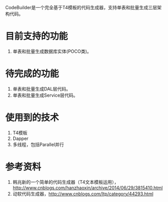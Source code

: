   CodeBuilder是一个完全基于T4模板的代码生成器，支持单表和批量生成三层架构代码。
  
# 目前支持的功能
1. 单表和批量生成数据库实体(POCO类)。

# 待完成的功能
1. 单表和批量生成DAL层代码。
2. 单表和批量生成Service层代码。

# 使用到的技术
1. T4模板
2. Dapper
3. 多线程，包括Parallel并行

# 参考资料
1. 韩兆新的一个简单的代码生成器（T4文本模板运用），http://www.cnblogs.com/hanzhaoxin/archive/2014/06/29/3815410.html
2. 动软代码生成器，http://www.cnblogs.com/ltp/category/44293.html
